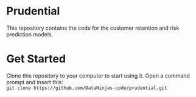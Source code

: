 # Prudential
This repository contains the code for the customer retention and risk prediction models.
# Get Started
Clone this repository to your computer to start using it. Open a command prompt and insert this: <br>
`git clone https://github.com/DataNinjas-code/prudential.git`
